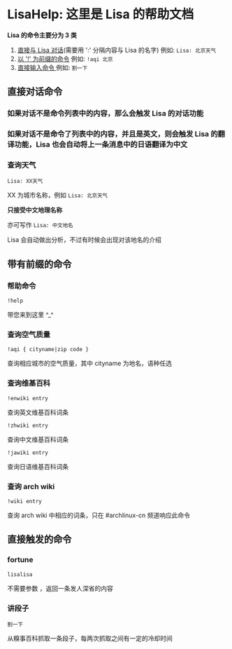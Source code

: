 # LisaHelp: 这里是 Lisa 的帮助文档

**Lisa 的命令主要分为 3 类**

1. [直接与 Lisa 对话](#直接对话命令)(需要用 ':' 分隔内容与 Lisa 的名字) 例如: `Lisa: 北京天气`
2. [以 '!' 为前缀的命令](#带有前缀的命令) 例如: `!aqi 北京`
3. [直接输入命令 ](#直接触发的命令) 例如: `割一下`

直接对话命令
------

### 如果对话不是命令列表中的内容，那么会触发 Lisa 的对话功能

### 如果对话不是命令了列表中的内容，并且是英文，则会触发 Lisa 的翻译功能，Lisa 也会自动将上一条消息中的日语翻译为中文

### 查询天气
```
Lisa: XX天气
```
XX 为城市名称，例如 `Lisa: 北京天气`

**只接受中文地理名称**

亦可写作 `Lisa: 中文地名`

Lisa 会自动做出分析，不过有时候会出现对该地名的介绍

带有前缀的命令
------
### 帮助命令
```
!help
```
带您来到这里 ^\_^

### 查询空气质量
```
!aqi { cityname|zip code }
```
查询相应城市的空气质量，其中 cityname 为地名，语种任选

### 查询维基百科
```
!enwiki entry
```
查询英文维基百科词条
```
!zhwiki entry
```
查询中文维基百科词条
```
!jawiki entry
```
查询日语维基百科词条

### 查询 arch wiki
```
!wiki entry
```
查询 arch wiki 中相应的词条，只在 #archlinux-cn 频道响应此命令

直接触发的命令
------
### fortune
```
lisalisa
```
不需要参数 ，返回一条发人深省的内容

### 讲段子
```
割一下
```
从糗事百科抓取一条段子，每两次抓取之间有一定的冷却时间

